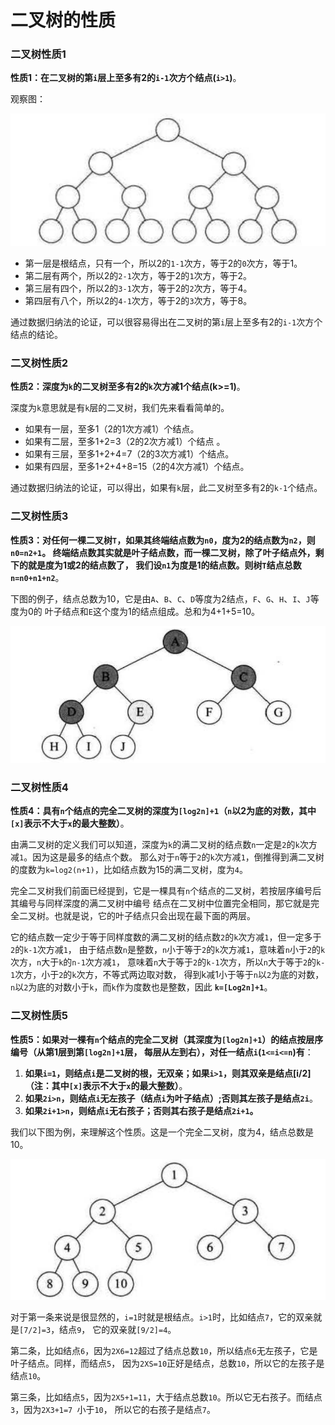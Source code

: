 二叉树的性质
==============================================================

### 二叉树性质1
**性质1：在二叉树的第`i`层上至多有2的`i-1`次方个结点(`i>1`)**。

观察图：

![6-5-5](../img/6-5-5.png)

+ 第一层是根结点，只有一个，所以2的`1-1`次方，等于2的`0`次方，等于1。
+ 第二层有两个，所以2的`2-1`次方，等于2的`1`次方，等于2。
+ 第三层有四个，所以2的`3-1`次方，等于2的`2`次方，等于4。
+ 第四层有八个，所以2的`4-1`次方，等于2的`3`次方，等于8。

通过数据归纳法的论证，可以很容易得出在二叉树的第`i`层上至多有2的`i-1`次方个结点的结论。

### 二叉树性质2
**性质2：深度为`k`的二叉树至多有2的`k`次方减1个结点(k>=1)**。

深度为`k`意思就是有`k`层的二叉树，我们先来看看简单的。

+ 如果有一层，至多1（2的1次方减1）个结点。
+ 如果有二层，至多1+2=3（2的2次方减1）个结点 。
+ 如果有三层，至多1+2+4=7（2的3次方减1）个结点。
+ 如果有四层，至多1+2+4+8=15（2的4次方减1）个结点。

通过数据归纳法的论证，可以得出，如果有`k`层，此二叉树至多有2的`k-1`个结点。

### 二叉树性质3
**性质3：对任何一棵二叉树`T`，如果其终端结点数为`n0`，度为2的结点数为`n2`，则`n0=n2+1`。
终端结点数其实就是叶子结点数，而一棵二叉树，除了叶子结点外，剩下的就是度为1或2的结点数了，
我们设`n1`为度是1的结点数。则树`T`结点总数`n=n0+n1+n2`**。

下图的例子，结点总数为10，它是由`A`、`B`、`C`、`D`等度为2结点，`F`、`G`、`H`、`I`、`J`等度为0的
叶子结点和`E`这个度为1的结点组成。总和为4+1+5=10。

![6-6-1](../img/6-6-1.png)

### 二叉树性质4
**性质4：具有`n`个结点的完全二叉树的深度为`[log2n]+1`（`n`以2为底的对数，其中`[x]`表示不大于`x`的最大整数）**。

由满二叉树的定义我们可以知道，深度为`k`的满二叉树的结点数`n`一定是`2`的`k`次方减`1`。因为这是最多的结点个数。
那么对于`n`等于`2`的`k`次方减`1`，倒推得到满二叉树的度数为`k=log2(n+1)`，比如结点数为15的满二叉树，度为`4`。

完全二叉树我们前面已经提到，它是一棵具有`n`个结点的二叉树，若按层序编号后其编号与同样深度的满二叉树中编号
结点在二叉树中位置完全相同，那它就是完全二叉树。也就是说，它的叶子结点只会出现在最下面的两层。

它的结点数一定少于等于同样度数的满二叉树的结点数`2`的`k`次方减`1`，但一定多于`2`的`k-1`次方减`1`，
由于结点数`n`是整数，`n`小于等于`2`的`k`次方减`1`，意味着`n`小于`2`的`k`次方，`n`大于`k`的`n-1`次方减`1`，
意味着`n`大于等于`2`的`k-1`次方，所以`n`大于等于`2`的`k-1`次方，小于`2`的`k`次方，不等式两边取对数，
得到k减1小于等于`n`以`2`为底的对数，`n`以`2`为底的对数小于`k`，而`k`作为度数也是整数，因此 **`k=[Log2n]+1`**。

### 二叉树性质5
**性质5：如果对一棵有`n`个结点的完全二叉树（其深度为`[log2n]+1`）的结点按层序编号（从第1层到第`[log2n]+1`层，
每层从左到右），对任一结点`i`(`1<=i<=n`)有**：

1. **如果`i=1`，则结点`i`是二叉树的根，无双亲；如果`i>1`，则其双亲是结点[i/2]（注：其中`[x]`表示不大于`x`的最大整数）**。
2. **如果`2i>n`，则结点`i`无左孩子（结点`i`为叶子结点）;否则其左孩子是结点`2i`**。
3. **如果`2i+1>n`，则结点`i`无右孩子；否则其右孩子是结点`2i+1`。**

我们以下图为例，来理解这个性质。这是一个完全二叉树，度为4，结点总数是10。

![6-6-2](../img/6-6-2.png)

对于第一条来说是很显然的，`i=1`时就是根结点。`i>1`时，比如结点`7`，它的双亲就是`[7/2]=3`，结点`9`，
它的双亲就`[9/2]=4`。

第二条，比如结点`6`，因为`2X6=12`超过了结点总数`10`，所以结点`6`无左孩子，它是叶子结点。同样，而结点`5`，
因为`2XS=10`正好是结点，总数`10`，所以它的左孩子是结点`10`。

第三条，比如结点`5`，因为`2X5+1=11`，大于结点总数`10`。所以它无右孩子。而结点`3`，因为`2X3+1=7 `小于`10`，
所以它的右孩子是结点`7`。

